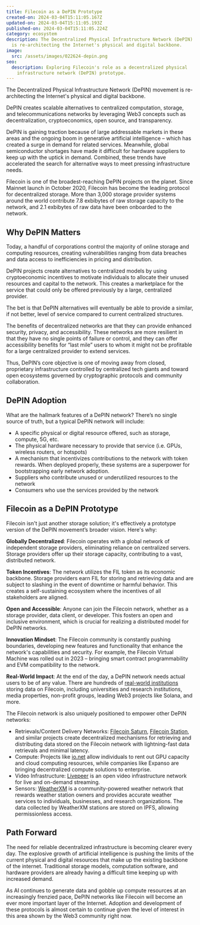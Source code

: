 ```yaml
---
title: Filecoin as a DePIN Prototype
created-on: 2024-03-04T15:11:05.167Z
updated-on: 2024-03-04T15:11:05.193Z
published-on: 2024-03-04T15:11:05.224Z
category: ecosystem
description: The Decentralized Physical Infrastructure Network (DePIN) movement
  is re-architecting the Internet's physical and digital backbone.
image:
  src: /assets/images/022624-depin.png
seo:
  description: Exploring Filecoin's role as a decentralized physical
    infrastructure network (DePIN) prototype.
---
```


The Decentralized Physical Infrastructure Network (DePIN) movement is re-architecting the Internet's physical and digital backbone.

DePIN creates scalable alternatives to centralized computation, storage, and telecommunications networks by leveraging Web3 concepts such as decentralization, cryptoeconomics, open source, and transparency.

DePIN is gaining traction because of large addressable markets in these areas and the ongoing boom in generative artificial intelligence – which has created a surge in demand for related services. Meanwhile, global semiconductor shortages have made it difficult for hardware suppliers to keep up with the uptick in demand. Combined, these trends have accelerated the search for alternative ways to meet pressing infrastructure needs.

Filecoin is one of the broadest-reaching DePIN projects on the planet. Since Mainnet launch in October 2020, Filecoin has become the leading protocol for decentralized storage. More than 3,000 storage provider systems around the world contribute 7.8 exbibytes of raw storage capacity to the network, and 2.1 exbibytes of raw data have been onboarded to the network.

## Why DePIN Matters

Today, a handful of corporations control the majority of online storage and computing resources, creating vulnerabilities ranging from data breaches and data access to inefficiencies in pricing and distribution.

DePIN projects create alternatives to centralized models by using cryptoeconomic incentives to motivate individuals to allocate their unused resources and capital to the network. This creates a marketplace for the service that could only be offered previously by a large, centralized provider.

The bet is that DePIN alternatives will eventually be able to provide a similar, if not better, level of service compared to current centralized structures.

The benefits of decentralized networks are that they can provide enhanced security, privacy, and accessibility. These networks are more resilient in that they have no single points of failure or control, and they can offer accessibility benefits for “last mile” users to whom it might not be profitable for a large centralized provider to extend services.

Thus, DePIN’s core objective is one of moving away from closed, proprietary infrastructure controlled by centralized tech giants and toward open ecosystems governed by cryptographic protocols and community collaboration.

## DePIN Adoption

What are the hallmark features of a DePIN network? There’s no single source of truth, but a typical DePIN network will include:

- A specific physical or digital resource offered, such as storage, compute, 5G, etc.
- The physical hardware necessary to provide that service (i.e. GPUs, wireless routers, or hotspots)
- A mechanism that incentivizes contributions to the network with token rewards. When deployed properly, these systems are a superpower for bootstrapping early network adoption.
- Suppliers who contribute unused or underutilized resources to the network
- Consumers who use the services provided by the network

## Filecoin as a DePIN Prototype

Filecoin isn't just another storage solution; it's effectively a prototype version of the DePIN movement’s broader vision. Here's why:

**Globally Decentralized**: Filecoin operates with a global network of independent storage providers, eliminating reliance on centralized servers. Storage providers offer up their storage capacity, contributing to a vast, distributed network.

**Token Incentives**: The network utilizes the FIL token as its economic backbone. Storage providers earn FIL for storing and retrieving data and are subject to slashing in the event of downtime or harmful behavior. This creates a self-sustaining ecosystem where the incentives of all stakeholders are aligned.

**Open and Accessible**: Anyone can join the Filecoin network, whether as a storage provider, data client, or developer. This fosters an open and inclusive environment, which is crucial for realizing a distributed model for DePIN networks.

**Innovation Mindset**: The Filecoin community is constantly pushing boundaries, developing new features and functionality that enhance the network's capabilities and security. For example, the Filecoin Virtual Machine was rolled out in 2023 – bringing smart contract programmability and EVM compatibility to the network.

**Real-World Impact**: At the end of the day, a DePIN network needs actual users to be of any value. There are hundreds of [real-world institutions](https://destor.com/en-us/filecoin-network-client-explorer) storing data on Filecoin, including universities and research institutions, media properties, non-profit groups, leading Web3 projects like Solana, and more.

The Filecoin network is also uniquely positioned to empower other DePIN networks:

- Retrievals/Content Delivery Networks: [Filecoin Saturn](/ecosystem-projects/filecoin-saturn), [Filecoin Station](/ecosystem-projects/filecoin-station), and similar projects create decentralized mechanisms for retrieving and distributing data stored on the Filecoin network with lightning-fast data retrievals and minimal latency.
- Compute: Projects like [io.net](https://io.net/) allow individuals to rent out GPU capacity and cloud computing resources, while companies like Expanso are bringing decentralized compute solutions to enterprise.
- Video Infrastructure: [Livepeer](/ecosystem-projects/livepeer) is an open video infrastructure network for live and on-demand streaming.
- Sensors: [WeatherXM](/ecosystem-projects/weatherxm) is a community-powered weather network that rewards weather station owners and provides accurate weather services to individuals, businesses, and research organizations. The data collected by WeatherXM stations are stored on IPFS, allowing permissionless access.

## Path Forward

The need for reliable decentralized infrastructure is becoming clearer every day. The explosive growth of artificial intelligence is pushing the limits of the current physical and digital resources that make up the existing backbone of the internet. Traditional storage models, computation software, and hardware providers are already having a difficult time keeping up with increased demand.

As AI continues to generate data and gobble up compute resources at an increasingly frenzied pace, DePIN networks like Filecoin will become an ever more important layer of the Internet. Adoption and development of these protocols is almost certain to continue given the level of interest in this area shown by the Web3 community right now.

